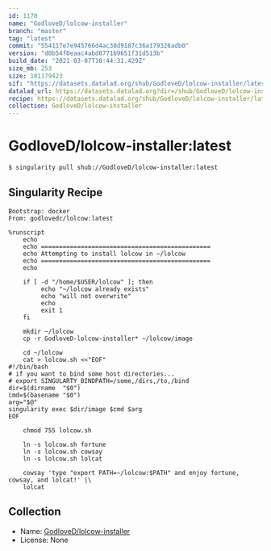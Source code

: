 ```yaml
---
id: 1170
name: "GodloveD/lolcow-installer"
branch: "master"
tag: "latest"
commit: "554117e7e945766d4ac30d9187c36a179326adb0"
version: "d0b54f0eaac4abd8771b9651f31d513b"
build_date: "2021-03-07T10:44:31.429Z"
size_mb: 253
size: 101179423
sif: "https://datasets.datalad.org/shub/GodloveD/lolcow-installer/latest/2021-03-07-554117e7-d0b54f0e/d0b54f0eaac4abd8771b9651f31d513b.simg"
datalad_url: https://datasets.datalad.org?dir=/shub/GodloveD/lolcow-installer/latest/2021-03-07-554117e7-d0b54f0e/
recipe: https://datasets.datalad.org/shub/GodloveD/lolcow-installer/latest/2021-03-07-554117e7-d0b54f0e/Singularity
collection: GodloveD/lolcow-installer
---
```


# GodloveD/lolcow-installer:latest

```bash
$ singularity pull shub://GodloveD/lolcow-installer:latest
```

## Singularity Recipe

```singularity
Bootstrap: docker
From: godlovedc/lolcow:latest

%runscript
    echo
    echo ===============================================
    echo Attempting to install lolcow in ~/lolcow
    echo ===============================================
    echo

    if [ -d "/home/$USER/lolcow" ]; then 
         echo "~/lolcow already exists"
         echo "will not overwrite"
         echo
         exit 1
    fi
  
    mkdir ~/lolcow
    cp -r GodloveD-lolcow-installer* ~/lolcow/image

    cd ~/lolcow
    cat > lolcow.sh <<"EOF"
#!/bin/bash
# if you want to bind some host directories...
# export SINGULARTY_BINDPATH=/some,/dirs,/to,/bind
dir=$(dirname  "$0")
cmd=$(basename "$0")
arg="$@"
singularity exec $dir/image $cmd $arg
EOF
    
    chmod 755 lolcow.sh

    ln -s lolcow.sh fortune
    ln -s lolcow.sh cowsay
    ln -s lolcow.sh lolcat

    cowsay 'type "export PATH=~/lolcow:$PATH" and enjoy fortune, cowsay, and lolcat!' |\
    lolcat
```

## Collection

 - Name: [GodloveD/lolcow-installer](https://github.com/GodloveD/lolcow-installer)
 - License: None

